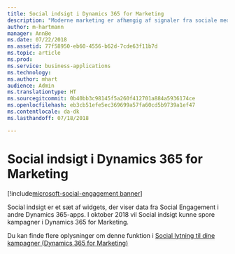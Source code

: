 ```yaml
---
title: Social indsigt i Dynamics 365 for Marketing
description: "Moderne marketing er afhængig af signaler fra sociale medier for at få et tættere kundeengagement."
author: m-hartmann
manager: AnnBe
ms.date: 07/22/2018
ms.assetid: 77f58950-eb60-4556-b62d-7cde63f11b7d
ms.topic: article
ms.prod: 
ms.service: business-applications
ms.technology: 
ms.author: mhart
audience: Admin
ms.translationtype: HT
ms.sourcegitcommit: 0b40bb3c98145f5a260f412701a884a5936174ce
ms.openlocfilehash: eb3cb51efe5ec369699a57fa60cd5b9739a1ef47
ms.contentlocale: da-dk
ms.lasthandoff: 07/18/2018

---
```

#  <a name="social-insights-in-dynamics-365-for-marketing"></a>Social indsigt i Dynamics 365 for Marketing

[!include[microsoft-social-engagement banner](../includes/microsoft-social-engagement.md)]
 


Social indsigt er et sæt af widgets, der viser data fra Social Engagement i andre Dynamics 365-apps. I oktober 2018 vil Social indsigt kunne spore kampagner i Dynamics 365 for Marketing.

Du kan finde flere oplysninger om denne funktion i [Social lytning til dine kampagner (Dynamics 365 for Marketing)](../dynamics365-marketing/marketing/social-listening-campaigns.md)
